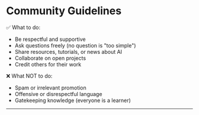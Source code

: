# Community Guidelines

✅ What to do:
- Be respectful and supportive  
- Ask questions freely (no question is "too simple")  
- Share resources, tutorials, or news about AI  
- Collaborate on open projects  
- Credit others for their work  

❌ What NOT to do:
- Spam or irrelevant promotion  
- Offensive or disrespectful language  
- Gatekeeping knowledge (everyone is a learner)  

---
